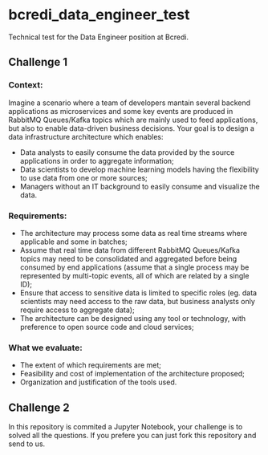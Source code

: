 # bcredi_data_engineer_test
Technical test for the Data Engineer position at Bcredi.

## Challenge 1
### Context:
Imagine a scenario where a team of developers mantain several backend applications as microservices and some key events are produced in RabbitMQ Queues/Kafka topics which are mainly used to feed applications, but also to enable data-driven business decisions. Your goal is to design a data infrastructure architecture which enables:
- Data analysts to easily consume the data provided by the source applications in order to aggregate information;
- Data scientists to develop machine learning models having the flexibility to use data from one or more sources;
- Managers without an IT background to easily consume and visualize the data.
### Requirements:
- The architecture may process some data as real time streams where applicable and some in batches;
- Assume that real time data from different RabbitMQ Queues/Kafka topics may need to be consolidated and aggregated before being consumed by end applications (assume that a single process may be represented by multi-topic events, all of which are related by a single ID);
- Ensure that access to sensitive data is limited to specific roles (eg. data scientists may need access to the raw data, but business analysts only require access to aggregate data);
- The architecture can be designed using any tool or technology, with preference to open source code and cloud services;
### What we evaluate:
- The extent of which requirements are met;
- Feasibility and cost of implementation of the architecture proposed;
- Organization and justification of the tools used.

## Challenge 2
In this repository is commited a Jupyter Notebook, your challenge is to solved all the questions. If you prefere you can just fork this repository and send to us.

